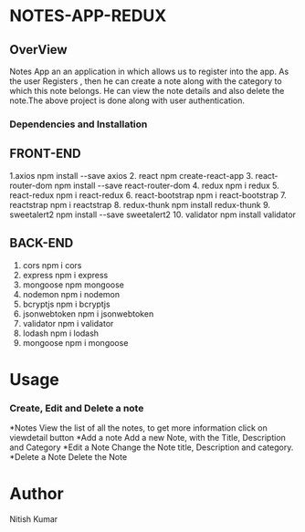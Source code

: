 # NOTES-APP-REDUX

## OverView
Notes App an an application in which allows us to register into  the app. As the user Registers , then  he can  create a note along with  the  category  to which  this  note belongs. He can view the  note details and also delete the note.The above project is done along with user authentication.

### Dependencies and Installation
 ## FRONT-END
   1.axios npm install --save axios
   2. react npm create-react-app
   3. react-router-dom npm install --save react-router-dom
   4. redux npm i redux
   5. react-redux npm i react-redux
   6. react-bootstrap npm i react-bootstrap
   7. reactstrap npm i reactstrap
   8. redux-thunk npm install redux-thunk
   9. sweetalert2 npm install --save sweetalert2
   10. validator npm install validator
   
  ## BACK-END
   1. cors npm i cors
   2. express npm i express
   3. mongoose npm mongoose
   4. nodemon npm i nodemon
   5. bcryptjs npm i bcryptjs
   6. jsonwebtoken npm i jsonwebtoken
   7. validator npm i validator
   8. lodash npm i lodash
   9. mongoose npm i mongoose
   
  # Usage
      
  ### Create, Edit and Delete a note
  *Notes
     View the list of all the notes, to get more information click on viewdetail button
  *Add a note
     Add a new Note, with the Title, Description and Category
  *Edit a Note
     Change the Note title, Description and category.
  *Delete a Note
     Delete the Note
          
  # Author 
  Nitish Kumar
